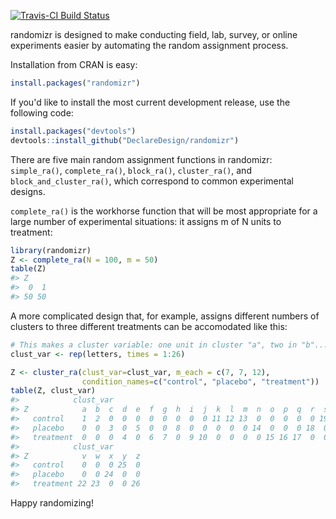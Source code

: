 
[![Travis-CI Build Status](https://travis-ci.org/DeclareDesign/randomizr.svg?branch=master)](https://travis-ci.org/DeclareDesign/randomizr)

randomizr is designed to make conducting field, lab, survey, or online experiments easier by automating the random assignment process.

Installation from CRAN is easy:

``` r
install.packages("randomizr")
```

If you'd like to install the most current development release, use the following code:

``` r
install.packages("devtools")
devtools::install_github("DeclareDesign/randomizr")
```

There are five main random assignment functions in randomizr: `simple_ra()`, `complete_ra()`, `block_ra()`, `cluster_ra()`, and `block_and_cluster_ra()`, which correspond to common experimental designs.

`complete_ra()` is the workhorse function that will be most appropriate for a large number of experimental situations: it assigns m of N units to treatment:

``` r
library(randomizr)
Z <- complete_ra(N = 100, m = 50)
table(Z)
#> Z
#>  0  1 
#> 50 50
```

A more complicated design that, for example, assigns different numbers of clusters to three different treatments can be accomodated like this:

``` r
# This makes a cluster variable: one unit in cluster "a", two in "b"...
clust_var <- rep(letters, times = 1:26)

Z <- cluster_ra(clust_var=clust_var, m_each = c(7, 7, 12),
                condition_names=c("control", "placebo", "treatment"))
table(Z, clust_var)
#>            clust_var
#> Z            a  b  c  d  e  f  g  h  i  j  k  l  m  n  o  p  q  r  s  t  u
#>   control    1  2  0  0  0  0  0  0  0  0 11 12 13  0  0  0  0  0 19  0  0
#>   placebo    0  0  3  0  5  0  0  8  0  0  0  0  0 14  0  0  0 18  0 20  0
#>   treatment  0  0  0  4  0  6  7  0  9 10  0  0  0  0 15 16 17  0  0  0 21
#>            clust_var
#> Z            v  w  x  y  z
#>   control    0  0  0 25  0
#>   placebo    0  0 24  0  0
#>   treatment 22 23  0  0 26
```

Happy randomizing!
